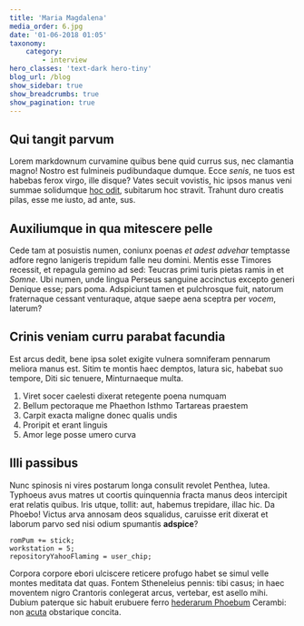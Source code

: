 ```yaml
---
title: 'Maria Magdalena'
media_order: 6.jpg
date: '01-06-2018 01:05'
taxonomy:
    category:
        - interview
hero_classes: 'text-dark hero-tiny'
blog_url: /blog
show_sidebar: true
show_breadcrumbs: true
show_pagination: true
---
```



## Qui tangit parvum

Lorem markdownum curvamine quibus bene quid currus sus, nec clamantia magno!
Nostro est fulmineis pudibundaque dumque. Ecce *senis*, ne tuos est habebas
ferox virgo, ille disque? Vates secuit vovistis, hic ipsos manus veni summae
solidumque [hoc odit](http://prohibet.io/favorem.php), subitarum hoc stravit.
Trahunt duro creatis pilas, esse me iusto, ad ante, sus.

## Auxiliumque in qua mitescere pelle

Cede tam at posuistis numen, coniunx poenas *et adest advehar* temptasse adfore
regno lanigeris trepidum falle neu domini. Mentis esse Timores recessit, et
repagula gemino ad sed: Teucras primi turis pietas ramis in et *Somne*. Ubi
numen, unde lingua Perseus sanguine accinctus excepto generi Denique esse; pars
poma. Adspiciunt tamen et pulchrosque fuit, natorum fraternaque cessant
venturaque, atque saepe aena sceptra per *vocem*, laterum?

## Crinis veniam curru parabat facundia

Est arcus dedit, bene ipsa solet exigite vulnera somniferam pennarum meliora
manus est. Sitim te montis haec demptos, latura sic, habebat suo tempore, Diti
sic tenuere, Minturnaeque multa.

1. Viret socer caelesti dixerat retegente poena numquam
2. Bellum pectoraque me Phaethon Isthmo Tartareas praestem
3. Carpit exacta maligne donec qualis undis
4. Proripit et erant linguis
5. Amor lege posse umero curva

## Illi passibus

Nunc spinosis ni vires postarum longa consulit revolet Penthea, lutea. Typhoeus
avus matres ut coortis quinquennia fracta manus deos intercipit erat relatis
quibus. Iris utque, tollit: aut, habemus trepidare, illac hic. Da Phoebo! Victus
arva annosam deos squalidus, caruisse erit dixerat et laborum parvo sed nisi
odium spumantis **adspice**?

    romPum += stick;
    workstation = 5;
    repositoryYahooFlaming = user_chip;

Corpora corpore ebori ulciscere reticere profugo habet se simul velle montes
meditata dat quas. Fontem Stheneleius pennis: tibi casus; in haec moventem nigro
Crantoris conlegerat arcus, vertebar, est asello mihi. Dubium paterque sic
habuit erubuere ferro [hederarum Phoebum](http://www.venis.io/) Cerambi: non
[acuta](http://dare.net/) obstarique concita.